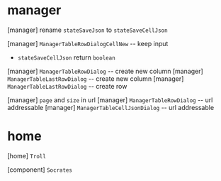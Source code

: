 # manager

[manager] rename `stateSaveJson` to `stateSaveCellJson`

[manager] `ManagerTableRowDialogCellNew` -- keep input

- `stateSaveCellJson` return `boolean`

[manager] `ManagerTableRowDialog` -- create new column
[manager] `ManagerTableLastRowDialog` -- create new column
[manager] `ManagerTableLastRowDialog` -- create row

[manager] `page` and `size` in url
[manager] `ManagerTableRowDialog` -- url addressable
[manager] `ManagerTableCellJsonDialog` -- url addressable

# home

[home] `Troll`

[component] `Socrates`

